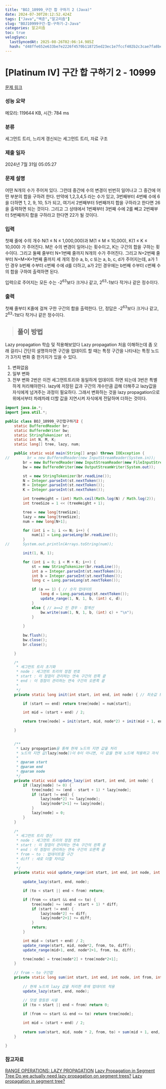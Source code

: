 ```yaml
---
title: "BOJ_10999_구간 합 구하기 2 (Java)"
date: 2024-07-30T20:12:52.424Z
tags: ["Java","백준","알고리즘"]
slug: "BOJ10999구간-합-구하기-2-Java"
categories: 알고리즘
toc: true
velogSync:
  lastSyncedAt: 2025-08-26T02:06:14.985Z
  hash: "d48ffe652e633be7e2226f4570b118725ed23ec1e7fccf402b2c3cae7fa8be66"
---
```


# [Platinum IV] 구간 합 구하기 2 - 10999 

[문제 링크](https://www.acmicpc.net/problem/10999) 

### 성능 요약

메모리: 119644 KB, 시간: 784 ms

### 분류

세그먼트 트리, 느리게 갱신되는 세그먼트 트리, 자료 구조

### 제출 일자

2024년 7월 31일 05:05:27

### 문제 설명

<p>어떤 N개의 수가 주어져 있다. 그런데 중간에 수의 변경이 빈번히 일어나고 그 중간에 어떤 부분의 합을 구하려 한다. 만약에 1,2,3,4,5 라는 수가 있고, 3번째부터 4번째 수에 6을 더하면 1, 2, 9, 10, 5가 되고, 여기서 2번째부터 5번째까지 합을 구하라고 한다면 26을 출력하면 되는 것이다. 그리고 그 상태에서 1번째부터 3번째 수에 2를 빼고 2번째부터 5번째까지 합을 구하라고 한다면 22가 될 것이다.</p>

### 입력 

 <p>첫째 줄에 수의 개수 N(1 ≤ N ≤ 1,000,000)과 M(1 ≤ M ≤ 10,000), K(1 ≤ K ≤ 10,000) 가 주어진다. M은 수의 변경이 일어나는 횟수이고, K는 구간의 합을 구하는 횟수이다. 그리고 둘째 줄부터 N+1번째 줄까지 N개의 수가 주어진다. 그리고 N+2번째 줄부터 N+M+K+1번째 줄까지 세 개의 정수 a, b, c 또는 a, b, c, d가 주어지는데, a가 1인 경우 b번째 수부터 c번째 수에 d를 더하고, a가 2인 경우에는 b번째 수부터 c번째 수의 합을 구하여 출력하면 된다.</p>

<p>입력으로 주어지는 모든 수는 -2<sup>63</sup>보다 크거나 같고, 2<sup>63</sup>-1보다 작거나 같은 정수이다.</p>

### 출력 

 <p>첫째 줄부터 K줄에 걸쳐 구한 구간의 합을 출력한다. 단, 정답은 -2<sup>63</sup>보다 크거나 같고, 2<sup>63</sup>-1보다 작거나 같은 정수이다.</p>

> ## 풀이 방법

Lazy propagation 학습 및 적용해보았다
Lazy propagation 처음 이해하는데 좀 오래 걸리니 간단히 설명하자면
구간을 업데이트 할 때는 특정 구간을 나타내는 특정 노드가 3가지 변화 중 한가지가 있을 수 있다. 
1. 변화없음
2. 일부 변화
3. 전부 변화
2번은 이전 세그먼트트리와 동일하게 업데이트 하면 되는데 3번은 특별하게 처리해야한다.
lazy에 저장된 값과 구간의 개수만큼 곱해 더해주고 lazy값을 자식에게 넘겨주는 과정이 필요하다. 
그래서 변화하는 것을 lazy propagation으로 위에서부터 차례차례 더할 값을 지연시켜 자식에게 전달하며 더하는 것이다. 

```java
import java.io.*;
import java.util.*;

public class BOJ_10999_구간합구하기2 {
	static BufferedReader br;
	static BufferedWriter bw;
	static StringTokenizer st;
	static int N, M, K;
	static long[] tree, lazy, num;

	public static void main(String[] args) throws IOException {
//        br = new BufferedReader(new InputStreamReader(System.in));
		br = new BufferedReader(new InputStreamReader(new FileInputStream("input.txt")));
		bw = new BufferedWriter(new OutputStreamWriter(System.out));

		st = new StringTokenizer(br.readLine());
		N = Integer.parseInt(st.nextToken());
		M = Integer.parseInt(st.nextToken());
        K = Integer.parseInt(st.nextToken());

		int treeHeight = (int) Math.ceil(Math.log(N) / Math.log(2));
		int treeSize = 1 << (treeHeight + 1);

		tree = new long[treeSize];
        lazy = new long[treeSize];
		num = new long[N+1];

		for (int i = 1; i <= N; i++) {
			num[i] = Long.parseLong(br.readLine());
		}
//		System.out.println(Arrays.toString(num));

		init(1, N, 1);

		for (int i = 0; i < M + K; i++) {
            st = new StringTokenizer(br.readLine());
            int a = Integer.parseInt(st.nextToken());
            int b = Integer.parseInt(st.nextToken());
            long c = Long.parseLong(st.nextToken());

            if (a == 1) { // 숫자 업데이트
                long d = Long.parseLong(st.nextToken());
                update_range(1, N, 1, b, (int) c, d);
            } 
            else { // a==2 인 경우 - 합계산
                bw.write(sum(1, N, 1, b, (int) c) + "\n");
            }                       
            
        }
		
        bw.flush();
        bw.close();
        br.close();

	}

	/*
	 * 세그먼트 트리 초기화 
	 * node : 세그먼트 트리의 정점 번호 
	 * start : 이 정점이 관리하는 연속 구간의 왼쪽 끝 
	 * end : 이 정점이 관리하는 연속 구간의 오른쪽 끝
	 * 
	 */
	private static long init(int start, int end, int node) { // 최솟값 트리

		if (start == end) return tree[node] = num[start];

		int mid = (start + end) / 2;

        return tree[node] = init(start, mid, node*2) + init(mid + 1, end, node*2 + 1);

	}

	
	/**
	 * Lazy propagation을 통해 현재 노드의 지연 값을 처리
	 * 노드의 지연 값(lazy[node])이 0이 아니면, 이 값을 현재 노드에 적용하고 자식 노드에 전달
	 * 
	 * @param start
	 * @param end
	 * @param node
	 */
	private static void update_lazy(int start, int end, int node) {
        if (lazy[node] != 0) {
            tree[node] += (end - start + 1) * lazy[node];
            if (start != end) {
                lazy[node*2] += lazy[node];
                lazy[node*2+1] += lazy[node];
            }
            lazy[node] = 0;
        }
    }
	
	/*
	 * 세그먼트 트리 갱신 
	 * node : 세그먼트 트리의 정점 번호 
	 * start : 이 정점이 관리하는 연속 구간의 왼쪽 끝 
	 * end : 이 정점이 관리하는 연속 구간의 오른쪽 끝
	 * from ~ to : 업데이트할 구간
	 * diff : 새로 더할 차이값
	 * 
	 */	
	private static void update_range(int start, int end, int node, int from, int to, long diff) {
        
		update_lazy(start, end, node);

        if (to < start || end < from) return;

        if (from <= start && end <= to) {
            tree[node] += (end - start + 1) * diff;
            if (start != end) {
                lazy[node*2] += diff;
                lazy[node*2+1] += diff;
            }
            return;
        }

        int mid = (start + end) / 2;
        update_range(start, mid, node*2, from, to, diff);
        update_range(mid+1, end, node*2+1, from, to, diff);

        tree[node] = tree[node*2] + tree[node*2+1];
    }
	
	// from ~ to 구간합
	private static long sum(int start, int end, int node, int from, int to) {
		
		// 현재 노드의 lazy 값을 처리한 후에 업데이트 적용
        update_lazy(start, end, node);
        
		// 덧셈 항등원 사용
		if (to < start || end < from) return 0;

        if (from <= start && end <= to) return tree[node];

        int mid = (start + end) / 2;
        
        return sum(start, mid, node * 2, from, to) + sum(mid + 1, end, node * 2 + 1, from, to);
	}
	
}
```

### 참고자료
[RANGE OPERATIONS: LAZY PROPAGATION](https://www.topcoder.com/thrive/articles/range-operations-lazy-propagation)
[Lazy Propagation in Segment Tree
](https://www.geeksforgeeks.org/lazy-propagation-in-segment-tree/)[Do we actually need lazy propagation on segment trees?](https://codeforces.com/blog/entry/72626)
[Lazy propagation in segment tree?](https://stackoverflow.com/questions/10715450/lazy-propagation-in-segment-tree)